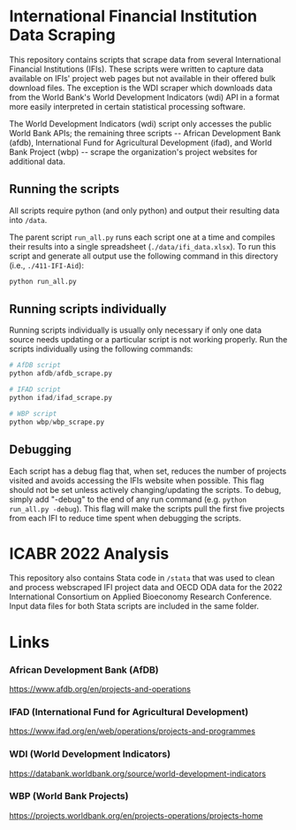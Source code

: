 # International Financial Institution Data Scraping

This repository contains scripts that scrape data from several International Financial Institutions (IFIs). These scripts were written to capture data available on IFIs' project web pages but not available in their offered bulk download files. The exception is the WDI scraper which downloads data from the World Bank's World Development Indicators (wdi) API in a format more easily interpreted in certain statistical processing software. 

The World Development Indicators (wdi) script only accesses the public World Bank APIs; the remaining three scripts -- African Development Bank (afdb), International Fund for Agricultural Development (ifad), and World Bank Project (wbp) -- scrape the organization's project websites for additional data.

## Running the scripts

All scripts require python (and only python) and output their resulting data into `/data`. 

The parent script `run_all.py` runs each script one at a time and compiles their results into a single spreadsheet (`./data/ifi_data.xlsx`). To run this script and generate all output use the following command in this directory (i.e., `./411-IFI-Aid`):

```python 
python run_all.py
```

## Running scripts individually

Running scripts individually is usually only necessary if only one data source needs updating or a particular script is not working properly. Run the scripts individually using the following commands:

```python
# AfDB script
python afdb/afdb_scrape.py

# IFAD script
python ifad/ifad_scrape.py

# WBP script
python wbp/wbp_scrape.py
```

## Debugging

Each script has a debug flag that, when set, reduces the number of projects visited and avoids accessing the IFIs website when possible. This flag should not be set unless actively changing/updating the scripts. To debug, simply add "-debug" to the end of any run command (e.g. `python run_all.py -debug`). This flag will make the scripts pull the first five projects from each IFI to reduce time spent when debugging the scripts.

# ICABR 2022 Analysis
This repository also contains Stata code in `/stata` that was used to clean and process webscraped IFI project data and OECD ODA data for the 2022 International Consortium on Applied Bioeconomy Research Conference. Input data files for both Stata scripts are included in the same folder. 

# Links

### African Development Bank (AfDB)

https://www.afdb.org/en/projects-and-operations

### IFAD (International Fund for Agricultural Development)

https://www.ifad.org/en/web/operations/projects-and-programmes

### WDI (World Development Indicators)

https://databank.worldbank.org/source/world-development-indicators

### WBP (World Bank Projects)

https://projects.worldbank.org/en/projects-operations/projects-home
